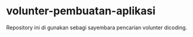 # volunter-pembuatan-aplikasi
Repository ini di gunakan sebagi sayembara pencarian volunter dicoding.
